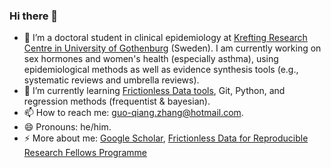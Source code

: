 ### Hi there 👋

- 🔭 I’m a doctoral student in clinical epidemiology at [Krefting Research Centre in University of Gothenburg](https://www.gu.se/en/krefting-research) (Sweden). I am currently working on sex hormones and women's health (especially asthma), using epidemiological methods as well as evidence synthesis tools (e.g., systematic reviews and umbrella reviews).
- 🌱 I’m currently learning [Frictionless Data tools](https://frictionlessdata.io), Git, Python, and regression methods (frequentist & bayesian).
- 📫 How to reach me: guo-qiang.zhang@hotmail.com.
- 😄 Pronouns: he/him.
- ⚡ More about me: [Google Scholar](https://scholar.google.com/citations?user=cA6JOJAAAAAJ&hl=en), [Frictionless Data for Reproducible Research Fellows Programme](https://fellows.frictionlessdata.io/blog/hello-guo-qiang/)

<!--
- 💬 Ask me about ...
- 👯 I’m looking to collaborate on ...
- 🤔 I’m looking for help with ...
-->
